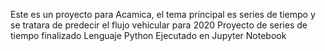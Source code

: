 Este es un proyecto para Acamica, el tema principal es series de tiempo y se tratara de predecir el flujo vehicular para 2020
Proyecto de series de tiempo finalizado
Lenguaje Python 
Ejecutado en Jupyter Notebook 
